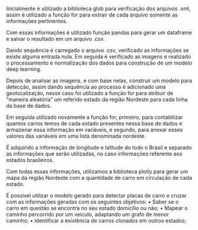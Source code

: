 Inicialmente é utilizado a biblioteca glob para verificação dos arquivos .xml, assim é utilizado a função for para extrair de cada arquivo somente as informações pertinentes.

Com essas informações é utilizado função pandas para gerar um dataframe e salvar o resultado em um arquivo .csv.

Dando sequência é carregado o arquivo .csv, verificado as informações se existe alguma entrada nula. Em seguida é verificado as imagens e realizado o processamento e normalização dos dados para construção de um modelo deep learning.

Depois de analisar as imagens, e com base nelas, construir um modelo para detecção, assim dando sequência ao processo é adicionado uma geolocalização, nesse caso foi utilizado a função for para atribuir de “maneira aleatória” um referido estado da região Nordeste para cada linha da base de dados.

Em seguida utilizado novamente a função for, primeiro, para contabilizar quantos carros temos de cada estado presentes nessa base de dados e armazenar essa informação em variáveis, e segundo, para anexar esses valores das variáveis em uma lista denominada nordeste.

É adquirido a informação de longitude e latitude do todo o Brasil e separado as informações que serão utilizadas, no caso informações referente aos estados brasileiros.

Com todas essas informações, utilizamos a biblioteca plotly para gerar um mapa da região Nordeste com a quantidade de carro em circulação de cada estado.

É possível utilizar o modelo gerado para detectar placas de carro e cruzar com as informações geradas com os seguintes objetivos:
•	Saber se o carro em questão se encontra no seu estado domicílio ou não;
•	Mapear o caminho percorrido por um veículo, adaptando um grafo de menor caminho;
•	Identificar a existência de carros clonados em outros estados;
